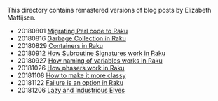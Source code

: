 This directory contains remastered versions of blog posts by Elizabeth Mattijsen.

- 20180801 [Migrating Perl code to Raku](Migrating-Perl-code-to-Raku.md)
- 20180816 [Garbage Collection in Raku](Garbage-Collection-in-Raku.md)
- 20180829 [Containers in Raku](Containers-in-Raku.md)
- 20180912 [How Subroutine Signatures work in Raku](How-Subroutine-Signatures-work-in-Raku.md)
- 20180927 [How naming of variables works in Raku](How-naming-of-variables-works-in-Raku.md)
- 20181026 [How phasers work in Raku](How-phasers-work-in-Raku.md)
- 20181108 [How to make it more classy](How-to-make-it-more-classy.md)
- 20181122 [Failure is an option in Raku](Failure-is-an-option-in-Raku.md)
- 20181206 [Lazy and Industrious Elves](Lazy-and-Industrious-Elves.md)
